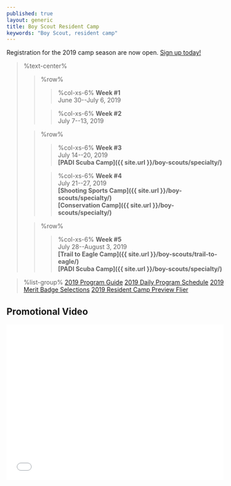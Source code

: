 ```yaml
---
published: true
layout: generic
title: Boy Scout Resident Camp
keywords: "Boy Scout, resident camp"
---
```


<div class="alert alert-info">
Registration for the 2019 camp season are now open.
<a href="{{ site.url }}/boy-scouts/register/">
Sign up today!</a>
</div>

> %text-center%
>> %row%
>>> %col-xs-6%
>>> **Week #1**<br/>
>>> June 30--July 6, 2019
>>
>>> %col-xs-6%
>>> **Week #2**<br/>
>>> July 7--13, 2019
>
>> %row%
>>> %col-xs-6%
>>> **Week #3**<br/>
>>> July 14--20, 2019<br/>
>>> **[PADI Scuba Camp]({{ site.url }}/boy-scouts/specialty/)**
>>
>>> %col-xs-6%
>>> **Week #4**<br/>
>>> July 21--27, 2019<br/>
>>> **[Shooting Sports Camp]({{ site.url }}/boy-scouts/specialty/)**<br/>
>>> **[Conservation Camp]({{ site.url }}/boy-scouts/specialty/)**<br/>
>
>> %row%
>>> %col-xs-6%
>>> **Week #5**<br/>
>>> July 28--August 3, 2019<br/>
>>> **[Trail to Eagle Camp]({{ site.url }}/boy-scouts/trail-to-eagle/)**<br/>
>>> **[PADI Scuba Camp]({{ site.url }}/boy-scouts/specialty/)**


> %list-group%
> <a href="{{ site.url }}/pdf/2019/2019-program-guide.pdf" class="list-group-item">2019 Program Guide</a>
> <a href="{{ site.url }}/pdf/2019/2019-schedule.pdf" class="list-group-item">2019 Daily Program Schedule</a>
> <a href="{{ site.url }}/pdf/2019/2019-merit-badges.pdf" class="list-group-item">2019 Merit Badge Selections</a>
> <a href="{{ site.url }}/pdf/2019/2019-boy-scout-flier.pdf" class="list-group-item">2019 Resident Camp Preview Flier</a>

## Promotional Video

<iframe style="max-width: 640px; width: 100%; height: 360px; border: none;" src="//www.youtube-nocookie.com/embed/mBW3OGLBcIc?rel=0" allowfullscreen></iframe>
